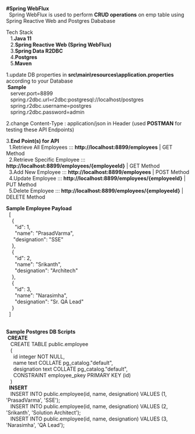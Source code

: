 **#Spring WebFlux<br/>**
&nbsp;&nbsp;Spring WebFlux is used to perform **CRUD operations** on emp table using Spring Reactive Web and Postgres Dababase</br>
  
Tech Stack <br/>
&nbsp;&nbsp;&nbsp;1.**Java 11**<br/>
&nbsp;&nbsp;&nbsp;2.**Spring Reactive Web (Spring WebFlux)**<br/>
&nbsp;&nbsp;&nbsp;3.**Spring Data R2DBC**<br/>
&nbsp;&nbsp;&nbsp;4.**Postgres**<br/>
&nbsp;&nbsp;&nbsp;5.**Maven**<br/>

1.update DB properties in **src\main\resources\application.properties** according to your Database<br/>
&nbsp;**Sample**<br/>
&nbsp;&nbsp;&nbsp;server.port=8899<br/>
&nbsp;&nbsp;&nbsp;spring.r2dbc.url=r2dbc:postgresql://localhost/postgres<br/>
&nbsp;&nbsp;&nbsp;spring.r2dbc.username=postgres<br/>
&nbsp;&nbsp;&nbsp;spring.r2dbc.password=admin<br/>

2.change Content-Type : application/json  in Header (used **POSTMAN** for testing these API Endpoints)<br/>

3.**End Point(s) for API**<br/>
      &nbsp;&nbsp;1.Retrieve All Employees       	::: **http://localhost:8899/employees**             	| GET  Method  <br/>
      &nbsp;&nbsp;2.Retrieve Specific Employee  	::: **http://localhost:8899/employees/{employeeId}**   	| GET  Method  <br/> 
      &nbsp;&nbsp;3.Add New Employee            	::: **http://localhost:8899/employees**             	| POST Method  <br/> 
      &nbsp;&nbsp;4.Update Employee             	::: **http://localhost:8899/employees/{employeeId}**    | PUT Method   <br/>
      &nbsp;&nbsp;5.Delete Employee             	::: **http://localhost:8899/employees/{employeeId}**    | DELETE Method <br/>
  
  **Sample Employee Payload** <br/>
	&nbsp;&nbsp;[<br/>
		&nbsp;&nbsp;&nbsp;&nbsp;{<br/>
			&nbsp;&nbsp;&nbsp;&nbsp;&nbsp;&nbsp;"id": 1,<br/>
			&nbsp;&nbsp;&nbsp;&nbsp;&nbsp;&nbsp;"name": "PrasadVarma",<br/>
			&nbsp;&nbsp;&nbsp;&nbsp;&nbsp;"designation": "SSE"<br/>
		&nbsp;&nbsp;&nbsp;&nbsp;},<br/>
		&nbsp;&nbsp;&nbsp;&nbsp;{<br/>
			&nbsp;&nbsp;&nbsp;&nbsp;&nbsp;&nbsp;"id": 2,<br/>
			&nbsp;&nbsp;&nbsp;&nbsp;&nbsp;&nbsp;"name": "Srikanth",<br/>
			&nbsp;&nbsp;&nbsp;&nbsp;&nbsp;&nbsp;"designation": "Architech"<br/>
		&nbsp;&nbsp;&nbsp;&nbsp;},<br/>
		&nbsp;&nbsp;&nbsp;&nbsp;{<br/>
			&nbsp;&nbsp;&nbsp;&nbsp;&nbsp;&nbsp;"id": 3,<br/>
			&nbsp;&nbsp;&nbsp;&nbsp;&nbsp;&nbsp;"name": "Narasimha",<br/>
			&nbsp;&nbsp;&nbsp;&nbsp;&nbsp;&nbsp;"designation": "Sr. QA Lead"<br/>
		&nbsp;&nbsp;&nbsp;&nbsp;}<br/>
	&nbsp;&nbsp;]  
  <br/>

**Sample Postgres DB Scripts** <br/>
&nbsp;**CREATE**<br/>
&nbsp;&nbsp;&nbsp;CREATE TABLE public.employee <br/>
&nbsp;&nbsp;&nbsp;(<br/>
   &nbsp;&nbsp;&nbsp;&nbsp;&nbsp;id integer NOT NULL,<br/>
   &nbsp;&nbsp;&nbsp;&nbsp;&nbsp;name text COLLATE pg_catalog."default",<br/>
   &nbsp;&nbsp;&nbsp;&nbsp;&nbsp;designation text COLLATE pg_catalog."default",<br/>
   &nbsp;&nbsp;&nbsp;&nbsp;&nbsp;CONSTRAINT employee_pkey PRIMARY KEY (id)<br/>
&nbsp;&nbsp;&nbsp;)<br/>
&nbsp;&nbsp;**INSERT**<br/>
&nbsp;&nbsp;&nbsp;INSERT INTO public.employee(id, name, designation) 	VALUES (1, 'PrasadVarma', 'SSE');<br/>
&nbsp;&nbsp;&nbsp;INSERT INTO public.employee(id, name, designation) 	VALUES (2, 'Srikanth', 'Solution Architect');<br/>
&nbsp;&nbsp;&nbsp;INSERT INTO public.employee(id, name, designation) 	VALUES (3, 'Narasimha', 'QA Lead');<br/>
